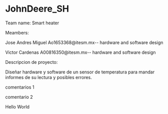 # JohnDeere_SH

Team name: Smart heater

Meambers:

Jose Andres Miguel Ao1653368@itesm.mx-- hardware and software design 

Victor Cardenas    A00816350@itesm.mx-- hardware and software design

Descripcion de proyecto:

Diseñar hardware y software de un sensor de temperatura para mandar informes de su lectura y posibles errores.

comentarios 1

comentario 2

Hello World
